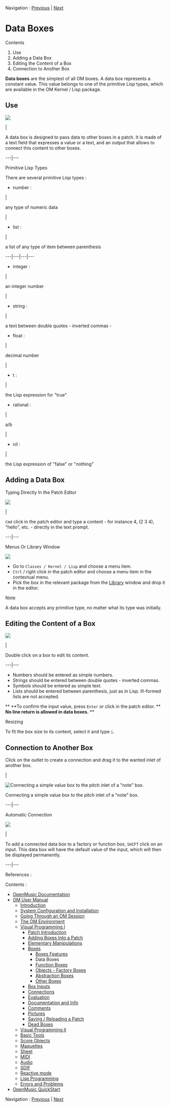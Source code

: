 Navigation : [Previous](GraphicFeatures "page précédente\(Boxes
Features\)") | [Next](FunctionBoxes "Next\(Function
Boxes\)")


# Data Boxes

Contents

  1. Use
  2. Adding a Data Box
  3. Editing the Content of a Box
  4. Connection to Another Box

**Data boxes** are the simplest of all OM boxes. A data box represents a
constant value. This value belongs to one of the primitive Lisp types, which
are available in the OM Kernel / Lisp package.

## Use

![](../res/basictypebox.png)

|

A data box is designed to pass data to other boxes in a patch. It is made of a
text field that expresses a value or a text, and an output that allows to
connect this content to other boxes.  
  
---|---  
  
Primitive Lisp Types

There are several primitive Lisp types :

  * number :

|

any type of numeric data

|

  * list :

|

a list of any type of item between parenthesis  
  
---|---|---|---  
  
  * integer :

|

an integer number

|

  * string :

|

a text between double quotes - inverted commas -  
  
  * float :

|

decimal number

|

  * t :

|

the Lisp expression for "true"  
  
  * rational :

|

a/b

|

  * nil :

|

the Lisp expression of "false" or "nothing"  
  
## Adding a Data Box

Typing Directly In the Patch Editor

![](../res/editdata_icon.png)

|

`Cmd` click in the patch editor and type a content - for instance 4, (2 3 4),
"hello", etc. - directly in the text prompt.  
  
---|---  
  
Menus Or Library Window

![](../res/basictypemenu.png)

  *  Go to `Classes / Kernel / Lisp` and choose a menu item.
  * `Ctrl` / right click in the patch editor and choose a menu item in the contextual menu.
  * Pick the box in the relevant package from the [Library](Library) window and drop it in the editor. 

Note

A data box accepts any primitive type, no matter what its type was initially.

## Editing the Content of a Box

![](../res/promptbasictype_icon.png)

|

Double click on a box to edit its content.  
  
---|---  
  
  * Numbers should be entered as simple numbers.
  * Strings should be entered between double quotes - inverted commas.
  * Symbols should be entered as simple text.
  * Lists should be entered between parenthesis, just as in Lisp. Ill-formed lists are not accepted.

** **To confirm the input value, press `Enter` or click in the patch editor.
** **No line return is allowed in data boxes.** **

Resizing

To fit the box size to its content, select it and type `i`.

## Connection to Another Box

Click on the outlet to create a connection and drag it to the wanted inlet of
another box.

|

![Connecting a simple value box to the pitch inlet of a "note"
box.](../res/connecting.png)

Connecting a simple value box to the pitch inlet of a "note" box.  
  
---|---  
  
Automatic Connection

![](../res/autobasic.png)

|

To add a connected data box to a factory or function box, `SHIFT` click on an
input. This data box will have the default value of the input, which will then
be displayed permanently.  
  
---|---  
  
References :

Contents :

  * [OpenMusic Documentation](OM-Documentation)
  * [OM User Manual](OM-User-Manual)
    * [Introduction](00-Contents)
    * [System Configuration and Installation](Installation)
    * [Going Through an OM Session](Goingthrough)
    * [The OM Environment](Environment)
    * [Visual Programming I](BasicVisualProgramming)
      * [Patch Introduction](ProgrammingIntro)
      * [Adding Boxes Into a Patch](AddingBoxes)
      * [Elementary Manipulations](ElementaryManips)
      * [Boxes](Boxes)
        * [Boxes Features](GraphicFeatures)
        * Data Boxes
        * [Function Boxes](FunctionBoxes)
        * [Objects - Factory Boxes](FactoryBoxes)
        * [Abstraction Boxes](AbsBoxesIntro)
        * [Other Boxes](OtherBoxes)
      * [Box Inputs](BoxInputs)
      * [Connections](Connections)
      * [Evaluation](Evaluation)
      * [Documentation and Info](DocAndInfo)
      * [Comments](Comments)
      * [Pictures](Pictures)
      * [Saving / Reloading a Patch](SavingPatch)
      * [Dead Boxes](DeadBox)
    * [Visual Programming II](AdvancedVisualProgramming)
    * [Basic Tools](BasicObjects)
    * [Score Objects](ScoreObjects)
    * [Maquettes](Maquettes)
    * [Sheet](Sheet)
    * [MIDI](MIDI)
    * [Audio](Audio)
    * [SDIF](SDIF)
    * [Reactive mode](Reactive)
    * [Lisp Programming](Lisp)
    * [Errors and Problems](errors)
  * [OpenMusic QuickStart](QuickStart-Chapters)

Navigation : [Previous](GraphicFeatures "page précédente\(Boxes
Features\)") | [Next](FunctionBoxes "Next\(Function
Boxes\)")

